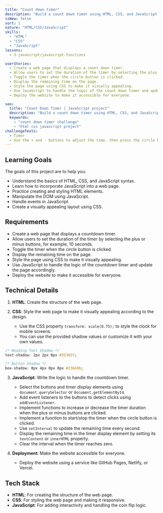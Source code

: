 ```yaml
---
title: "Count down timer"
description: "Build a count down timer using HTML, CSS, and JavaScript to practice your web development skills. Test your knowledge of HTML and CSS syntax while incorporating JavaScript to create an interactive timer."
isNew: false
sort: 1
nature: "HTML/CSS/JavaScript"
skills:
  - "HTML"
  - "CSS"
  - "JavaScript"
lessons:
  - 3-javascript/javascript-functions

userStories:
  - Create a web page that displays a count down timer.
  - Allow users to set the duration of the timer by selecting the plus or minus buttons, for example, 10 seconds.
  - Toggle the timer when the circle button is clicked.
  - Display the remaining time on the page.
  - Style the page using CSS to make it visually appealing.
  - Use JavaScript to handle the logic of the count down timer and update the page accordingly.
  - Deploy the website to make it accessible for everyone.

seo:
  title: "Count Down Timer | JavaScript project"
  description: "Build a count down timer using HTML, CSS, and JavaScript to practice your web development skills. Test your knowledge of HTML and CSS syntax while incorporating JavaScript to create an interactive timer. This project will help you gain a better understanding of DOM manipulation, event handling, and responsive design. By creating a visually appealing layout and implementing logic for the count down timer, you will enhance your skills in creating interactive web applications. Choose to use vanilla HTML, CSS, and JavaScript or popular frameworks like React or Vue.js to complete this project."
  keywords:
    - "count down timer challenge"
    - "html css javascript project"
challengeTexts:
  - Timer
  - Use the + and - buttons to adjust the time, then press the circle button to start.
---
```


## Learning Goals

The goals of this project are to help you:

- Understand the basics of HTML, CSS, and JavaScript syntax.
- Learn how to incorporate JavaScript into a web page.
- Practice creating and styling HTML elements.
- Manipulate the DOM using JavaScript.
- Handle events in JavaScript.
- Create a visually appealing layout using CSS.

## Requirements

- Create a web page that displays a countdown timer.
- Allow users to set the duration of the timer by selecting the plus or minus buttons, for example, 10 seconds.
- Toggle the timer when the circle button is clicked.
- Display the remaining time on the page.
- Style the page using CSS to make it visually appealing.
- Use JavaScript to handle the logic of the countdown timer and update the page accordingly.
- Deploy the website to make it accessible for everyone.

## Technical Details

1. **HTML**: Create the structure of the web page.

2. **CSS**: Style the web page to make it visually appealing according to the design.

   - Use the CSS property `transform: scale(0.75);` to style the clock for mobile screens.
   - You can use the provided shadow values or customize it with your own values.

```css
/* Heading Text Shadow */
text-shadow: 2px 2px 0px #35383f;

/* Button Shadow */
box-shadow: 0px 4px 0px 0px #23649b;
```

3. **JavaScript**: Write the logic to handle the countdown timer.

   - Select the buttons and timer display elements using `document.querySelector` or `document.getElementById`.
   - Add event listeners to the buttons to detect clicks using `addEventListener`.
   - Implement functions to increase or decrease the timer duration when the plus or minus buttons are clicked.
   - Implement a function to start/stop the timer when the circle button is clicked.
   - Use `setInterval` to update the remaining time every second.
   - Display the remaining time in the timer display element by setting its `textContent` or `innerHTML` property.
   - Clear the interval when the timer reaches zero.

4. **Deployment**: Make the website accessible for everyone.
   - Deploy the website using a service like GitHub Pages, Netlify, or Vercel.

## Tech Stack

- **HTML**: For creating the structure of the web page.
- **CSS**: For styling the web page and making it responsive.
- **JavaScript**: For adding interactivity and handling the coin flip logic.
